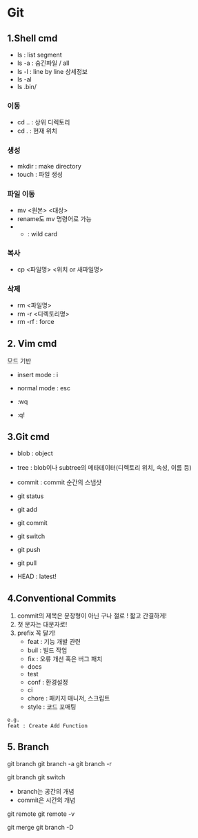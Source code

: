 # Git

## 1.Shell cmd

- ls : list segment
- ls -a : 숨긴파일 / all
- ls -l : line by line 상세정보
- ls -al
- ls .bin/

### 이동

- cd .. : 상위 디렉토리
- cd . : 현재 위치

### 생성

- mkdir : make directory
- touch : 파일 생성

### 파일 이동

- mv <원본> <대상> 
- rename도 mv 명령어로 가능
- * : wild card

### 복사
- cp <파일명> <위치 or 새파일명>

### 삭제

- rm <파일명>
- rm -r <디렉토리명>
- rm -rf : force

## 2. Vim cmd

모드 기반
- insert mode : i
- normal mode : esc

- :wq
- :q!

## 3.Git cmd

- blob : object
- tree : blob이나 subtree의 메타데이터(디렉토리 위치, 속성, 이름 등)
- commit : commit 순간의 스냅샷

- git status

- git add
- git commit
- git switch

- git push
- git pull

- HEAD : latest!

## 4.Conventional Commits
1. commit의 제목은 문장형이 아닌 구나 절로 ! 짧고 간결하게!
2. 첫 문자는 대문자로!
3. prefix 꼭 달기!
    - feat : 기능 개발 관련
    - buil : 빌드 작업
    - fix : 오류 개선 혹은 버그 패치
    - docs
    - test
    - conf : 환경설정
    - ci
    - chore : 패키지 매니저, 스크립트
    - style : 코드 포매팅
```
e.g. 
feat : Create Add Function
```

## 5. Branch

git branch
git branch -a
git branch -r

git branch <name>
git switch <name>

- branch는 공간의 개념
- commit은 시간의 개념

git remote
git remote -v

git merge <name>
git branch -D <name>

